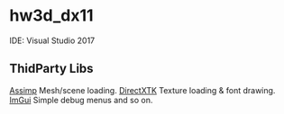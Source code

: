# hw3d_dx11

IDE: Visual Studio 2017

## ThidParty Libs
[Assimp](https://github.com/assimp/assimp)
    Mesh/scene loading.
[DirectXTK](https://github.com/Microsoft/DirectXTK)
    Texture loading & font drawing.
[ImGui](https://github.com/ocornut/imgui/)
    Simple debug menus and so on.
